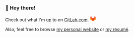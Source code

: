 ### :wave: **Hey there!**

Check out what I'm up to on [GitLab.com](https://gitlab.com/nfriend).
<img height="18" src="https://raw.githubusercontent.com/nfriend/nfriend/master/gitlab-icon-rgb.svg" />

Also, feel free to browse [my personal website](https://nathanfriend.io) or [my résumé](https://resume.nathanfriend.io/).
